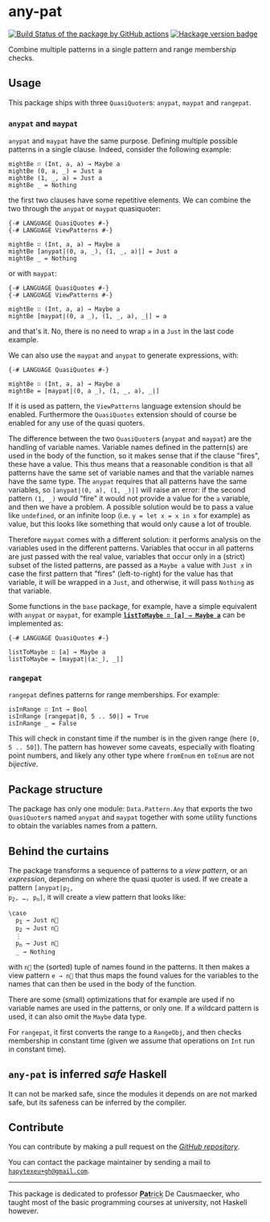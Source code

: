 # any-pat
[![Build Status of the package by GitHub actions](https://github.com/hapytex/any-pat/actions/workflows/build-ci.yml/badge.svg)](https://github.com/hapytex/any-pat/actions/workflows/build-ci.yml)
[![Hackage version badge](https://img.shields.io/hackage/v/any-pat.svg)](https://hackage.haskell.org/package/any-pat)

Combine multiple patterns in a single pattern and range membership checks.

## Usage

This package ships with three `QuasiQuoter`s: `anypat`, `maypat` and `rangepat`.

### `anypat` and `maypat`

`anypat` and `maypat` have the same purpose. Defining multiple possible patterns in a single clause. Indeed, consider the following example:

```
mightBe ∷ (Int, a, a) → Maybe a
mightBe (0, a, _) = Just a
mightBe (1, _, a) = Just a
mightBe _ = Nothing
```

the first two clauses have some repetitive elements. We can combine the two through the `anypat` or `maypat` quasiquoter:

```
{-# LANGUAGE QuasiQuotes #-}
{-# LANGUAGE ViewPatterns #-}

mightBe ∷ (Int, a, a) → Maybe a
mightBe [anypat|(0, a, _), (1, _, a)|] = Just a
mightBe _ = Nothing
```

or with `maypat`:

```
{-# LANGUAGE QuasiQuotes #-}
{-# LANGUAGE ViewPatterns #-}

mightBe ∷ (Int, a, a) → Maybe a
mightBe [maypat|(0, a _), (1, _, a), _|] = a
```

and that's it. No, there is no need to wrap `a` in a `Just` in the last code example.

We can also use the `maypat` and `anypat` to generate expressions, with:

```
{-# LANGUAGE QuasiQuotes #-}

mightBe ∷ (Int, a, a) → Maybe a
mightBe = [maypat|(0, a _), (1, _, a), _|]
```

If it is used as pattern, the `ViewPatterns` language extension should be enabled. Furthermore the `QuasiQuotes` extension should of course be enabled for any use of the quasi quoters.

The difference between the two `QuasiQuoter`s (`anypat` and `maypat`) are the handling of variable names. Variable names defined in the pattern(s) are used in the body of the function, so it makes sense that if the clause "fires", these have a value. This thus means that a reasonable condition is that all patterns have the same set of variable names and that the variable names have the same type. The `anypat` requires that all patterns have the same variables, so `[anypat|(0, a), (1, _)|]` will raise an error: if the second pattern `(1, _)` would "fire" it would not provide a value for the `a` variable, and then we have a problem. A possible solution would be to pass a value like `undefined`, or an infinite loop (i.e. `y = let x = x in x` for example) as value, but this looks like something that would only cause a lot of trouble.

Therefore `maypat` comes with a different solution: it performs analysis on the variables used in the different patterns. Variables that occur in all patterns are just passed with the real value, variables that occur only in a (strict) subset of the listed patterns, are passed as a `Maybe a` value with `Just x` in case the first pattern that "fires" (left-to-right) for the value has that variable, it will be wrapped in a `Just`, and otherwise, it will pass `Nothing` as that variable.

Some functions in the `base` package, for example, have a simple equivalent with `anypat` or `maypat`, for example [**`listToMaybe ∷ [a] → Maybe a`**](https://hackage.haskell.org/package/base-4.18.0.0/docs/Data-Maybe.html#v:listToMaybe) can be implemented as:

```
{-# LANGUAGE QuasiQuotes #-}

listToMaybe ∷ [a] → Maybe a
listToMaybe = [maypat|(a:_), _|]
```

### `rangepat`

`rangepat` defines patterns for range memberships. For example:

```
isInRange ∷ Int → Bool
isInRange [rangepat|0, 5 .. 50|] = True
isInRange _ = False
```

This will check in constant time if the number is in the given range (here `[0, 5 .. 50]`). The pattern has however some caveats, especially with floating point numbers, and likely any other type where `fromEnum` en `toEnum` are not *bijective*.

## Package structure

The package has only one module: `Data.Pattern.Any` that exports the two `QuasiQuoter`s named `anypat` and `maypat` together with some utility functions to obtain the variables names from a pattern.

## Behind the curtains

The package transforms a sequence of patterns to a *view pattern*, or an *expression*, depending on where the quasi quoter is used. If we create a pattern <code>[anypat|p<sub>1</sub>, p<sub>2</sub>, &hellip;, p<sub>n</sub>]</code>, it will create a view pattern that looks like:

<pre><code>\case
  p<sub>1</sub> &rarr; Just n&#8407;
  p<sub>2</sub> &rarr; Just n&#8407;
  &vellip;
  p<sub>n</sub> &rarr; Just n&#8407;
  _ &rarr; Nothing</code></pre>

with <code>n&#8407;</code> the (sorted) tuple of names found in the patterns. It then makes a view pattern <code>e &rarr; n&#8407;</code> that thus maps the found values for the variables to the names that can then be used in the body of the function.

There are some (small) optimizations that for example are used if no variable names are used in the patterns, or only one. If a wildcard pattern is used, it can also omit the `Maybe` data type.

For `rangepat`, it first converts the range to a `RangeObj`, and then checks membership in constant time (given we assume that operations on `Int` run in constant time).

## `any-pat` is **inferred** *safe* Haskell

It can not be marked safe, since the modules it depends on are not marked safe, but its safeness can be inferred by the compiler.

## Contribute

You can contribute by making a pull request on the [*GitHub
repository*](https://github.com/hapytex/any-pat).

You can contact the package maintainer by sending a mail to
[`hapytexeu+gh@gmail.com`](mailto:hapytexeu+gh@gmail.com).

---

This package is dedicated to professor <abbr title="for the Pat-rick of course.">**Pat**rick</abbr> De Causmaecker, who taught most of the basic programming courses at university, not Haskell however.
